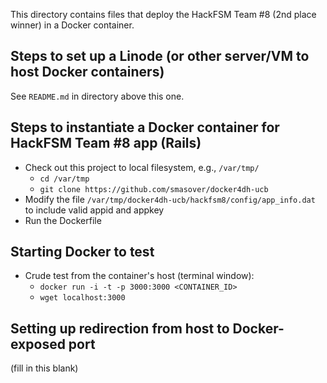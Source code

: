 This directory contains files that deploy the HackFSM Team #8 (2nd place winner) in a Docker container.

## Steps to set up a Linode (or other server/VM to host Docker containers)

See `README.md` in directory above this one.


## Steps to instantiate a Docker container for HackFSM Team #8 app (Rails)

* Check out this project to local filesystem, e.g., `/var/tmp/`
  * `cd /var/tmp`
  * `git clone https://github.com/smasover/docker4dh-ucb`
* Modify the file `/var/tmp/docker4dh-ucb/hackfsm8/config/app_info.dat` to include valid appid and appkey
* Run the Dockerfile

## Starting Docker to test

* Crude test from the container's host (terminal window):
  * `docker run -i -t -p 3000:3000 <CONTAINER_ID>`
  * `wget localhost:3000`

## Setting up redirection from host to Docker-exposed port

(fill in this blank)


